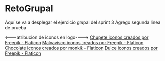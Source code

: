 # RetoGrupal
Aquí se va a desplegar el ejercicio grupal del sprint 3
Agrego segunda linea de prueba

<---atribucion de iconos en logo---->
<a href="https://www.flaticon.es/iconos-gratis/chupete" title="chupete iconos">Chupete iconos creados por Freepik - Flaticon</a>
<a href="https://www.flaticon.es/iconos-gratis/malvavisco" title="malvavisco iconos">Malvavisco iconos creados por Freepik - Flaticon</a>
<a href="https://www.flaticon.es/iconos-gratis/chocolate" title="chocolate iconos">Chocolate iconos creados por monkik - Flaticon</a>
<a href="https://www.flaticon.es/iconos-gratis/dulce" title="dulce iconos">Dulce iconos creados por Freepik - Flaticon</a>